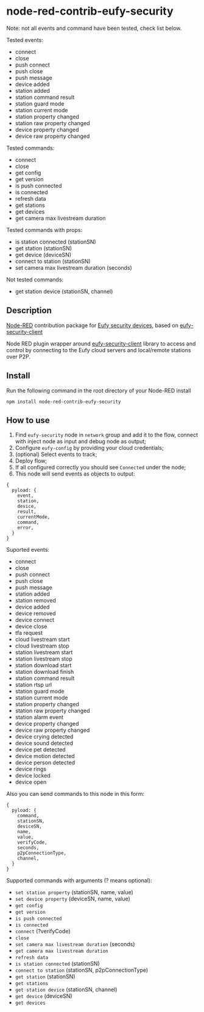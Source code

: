 # node-red-contrib-eufy-security

Note: not all events and command have been tested, check list below.

Tested events:
* connect
* close
* push connect
* push close
* push message
* device added
* station added
* station command result
* station guard mode
* station current mode
* station property changed
* station raw property changed
* device property changed
* device raw property changed

Tested commands:
* connect
* close
* get config
* get version
* is push connected
* is connected
* refresh data
* get stations
* get devices
* get camera max livestream duration

Tested commands with props:
* is station connected (stationSN)
* get station (stationSN)
* get device (deviceSN)
* connect to station (stationSN)
* set camera max livestream duration (seconds)

Not tested commands:
* get station device (stationSN, channel)

## Description

[Node-RED][1] contribution package for [Eufy security devices][2], based on [eufy-security-client][3] 

Node RED plugin wrapper around [eufy-security-client][2] library to access and control  by connecting to the Eufy cloud servers and local/remote stations over P2P.

## Install

Run the following command in the root directory of your Node-RED install

    npm install node-red-contrib-eufy-security

## How to use

1. Find `eufy-security` node in `network` group and add it to the flow, connect with inject node as input and debug node as output;
2. Configure `eufy-config` by providing your cloud credentials;
3. (optional) Select events to track;
4. Deploy flow;
5. If all configured correctly you should see `Connected` under the node;
6. This node will send events as objects to output:

```
{
  pyload: {
    event,
    station,
    device,
    result,
    currentMode,
    command,
    error,
  }
}
```

Suported events:
* connect
* close
* push connect
* push close
* push message
* station added
* station removed
* device added
* device removed
* device connect
* device close
* tfa request
* cloud livestream start
* cloud livestream stop
* station livestream start
* station livestream stop
* station download start
* station download finish
* station command result
* station rtsp url
* station guard mode
* station current mode
* station property changed
* station raw property changed
* station alarm event
* device property changed
* device raw property changed
* device crying detected
* device sound detected
* device pet detected
* device motion detected
* device person detected
* device rings
* device locked
* device open

Also you can send commands to this node in this form:

```
{
  pyload: {
    command,
    stationSN,
    deviceSN,
    name,
    value,
    verifyCode,
    seconds,
    p2pConnectionType,
    channel,
  }
}
```

 Supported commands with arguments (? means optional):
* `set station property` (stationSN, name, value)
* `set device property` (deviceSN, name, value)
* `get config`
* `get version`
* `is push connected`
* `is connected`
* `connect` (?verifyCode)
* `close`
* `set camera max livestream duration` (seconds)
* `get camera max livestream duration`
* `refresh data`
* `is station connected` (stationSN)
* `connect to station` (stationSN, p2pConnectionType)
* `get station` (stationSN)
* `get stations`
* `get station device` (stationSN, channel)
* `get device` (deviceSN)
* `get devices`

[1]:https://nodered.org
[2]:https://us.eufylife.com/collections/security
[3]:https://github.com/bropat/eufy-security-client
